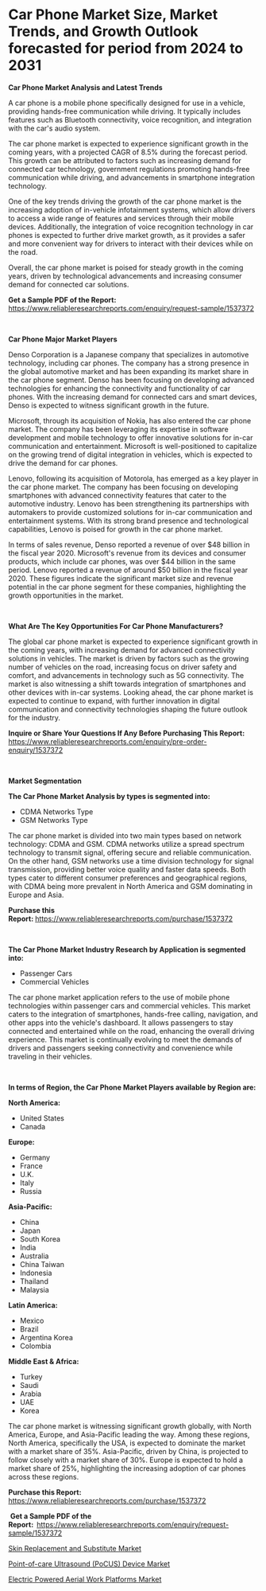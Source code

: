 <p><h1>Car Phone Market Size, Market Trends, and Growth Outlook forecasted for period from 2024 to 2031</h1></p><p><strong>Car Phone Market Analysis and Latest Trends</strong></p>
<p><p>A car phone is a mobile phone specifically designed for use in a vehicle, providing hands-free communication while driving. It typically includes features such as Bluetooth connectivity, voice recognition, and integration with the car's audio system.</p><p>The car phone market is expected to experience significant growth in the coming years, with a projected CAGR of 8.5% during the forecast period. This growth can be attributed to factors such as increasing demand for connected car technology, government regulations promoting hands-free communication while driving, and advancements in smartphone integration technology.</p><p>One of the key trends driving the growth of the car phone market is the increasing adoption of in-vehicle infotainment systems, which allow drivers to access a wide range of features and services through their mobile devices. Additionally, the integration of voice recognition technology in car phones is expected to further drive market growth, as it provides a safer and more convenient way for drivers to interact with their devices while on the road.</p><p>Overall, the car phone market is poised for steady growth in the coming years, driven by technological advancements and increasing consumer demand for connected car solutions.</p></p>
<p><strong>Get a Sample PDF of the Report:&nbsp;</strong> <a href="https://www.reliableresearchreports.com/enquiry/request-sample/1537372">https://www.reliableresearchreports.com/enquiry/request-sample/1537372</a></p>
<p>&nbsp;</p>
<p><strong>Car Phone Major Market Players</strong></p>
<p><p>Denso Corporation is a Japanese company that specializes in automotive technology, including car phones. The company has a strong presence in the global automotive market and has been expanding its market share in the car phone segment. Denso has been focusing on developing advanced technologies for enhancing the connectivity and functionality of car phones. With the increasing demand for connected cars and smart devices, Denso is expected to witness significant growth in the future.</p><p>Microsoft, through its acquisition of Nokia, has also entered the car phone market. The company has been leveraging its expertise in software development and mobile technology to offer innovative solutions for in-car communication and entertainment. Microsoft is well-positioned to capitalize on the growing trend of digital integration in vehicles, which is expected to drive the demand for car phones.</p><p>Lenovo, following its acquisition of Motorola, has emerged as a key player in the car phone market. The company has been focusing on developing smartphones with advanced connectivity features that cater to the automotive industry. Lenovo has been strengthening its partnerships with automakers to provide customized solutions for in-car communication and entertainment systems. With its strong brand presence and technological capabilities, Lenovo is poised for growth in the car phone market.</p><p>In terms of sales revenue, Denso reported a revenue of over $48 billion in the fiscal year 2020. Microsoft's revenue from its devices and consumer products, which include car phones, was over $44 billion in the same period. Lenovo reported a revenue of around $50 billion in the fiscal year 2020. These figures indicate the significant market size and revenue potential in the car phone segment for these companies, highlighting the growth opportunities in the market.</p></p>
<p>&nbsp;</p>
<p><strong>What Are The Key Opportunities For Car Phone Manufacturers?</strong></p>
<p><p>The global car phone market is expected to experience significant growth in the coming years, with increasing demand for advanced connectivity solutions in vehicles. The market is driven by factors such as the growing number of vehicles on the road, increasing focus on driver safety and comfort, and advancements in technology such as 5G connectivity. The market is also witnessing a shift towards integration of smartphones and other devices with in-car systems. Looking ahead, the car phone market is expected to continue to expand, with further innovation in digital communication and connectivity technologies shaping the future outlook for the industry.</p></p>
<p><strong>Inquire or Share Your Questions If Any Before Purchasing This Report:</strong> <a href="https://www.reliableresearchreports.com/enquiry/pre-order-enquiry/1537372">https://www.reliableresearchreports.com/enquiry/pre-order-enquiry/1537372</a></p>
<p>&nbsp;</p>
<p><strong>Market Segmentation</strong></p>
<p><strong>The Car Phone Market Analysis by types is segmented into:</strong></p>
<p><ul><li>CDMA Networks Type</li><li>GSM Networks Type</li></ul></p>
<p><p>The car phone market is divided into two main types based on network technology: CDMA and GSM. CDMA networks utilize a spread spectrum technology to transmit signal, offering secure and reliable communication. On the other hand, GSM networks use a time division technology for signal transmission, providing better voice quality and faster data speeds. Both types cater to different consumer preferences and geographical regions, with CDMA being more prevalent in North America and GSM dominating in Europe and Asia.</p></p>
<p><strong>Purchase this Report:&nbsp;</strong><a href="https://www.reliableresearchreports.com/purchase/1537372">https://www.reliableresearchreports.com/purchase/1537372</a></p>
<p>&nbsp;</p>
<p><strong>The Car Phone Market Industry Research by Application is segmented into:</strong></p>
<p><ul><li>Passenger Cars</li><li>Commercial Vehicles</li></ul></p>
<p><p>The car phone market application refers to the use of mobile phone technologies within passenger cars and commercial vehicles. This market caters to the integration of smartphones, hands-free calling, navigation, and other apps into the vehicle's dashboard. It allows passengers to stay connected and entertained while on the road, enhancing the overall driving experience. This market is continually evolving to meet the demands of drivers and passengers seeking connectivity and convenience while traveling in their vehicles.</p></p>
<p>&nbsp;</p>
<p><strong>In terms of Region, the Car Phone Market Players available by Region are:</strong></p>
<p>
    <p> <strong> North America: </strong>
        <ul>
            <li>United States</li>
            <li>Canada</li>
        </ul>
        </p> 
    <p> <strong> Europe: </strong>
        <ul>
            <li>Germany</li>
            <li>France</li>
            <li>U.K.</li>
            <li>Italy</li>
            <li>Russia</li>
        </ul>
        </p> 
    <p> <strong> Asia-Pacific: </strong>
        <ul>
            <li>China</li>
            <li>Japan</li>
            <li>South Korea</li>
            <li>India</li>
            <li>Australia</li>
            <li>China Taiwan</li>
            <li>Indonesia</li>
            <li>Thailand</li>
            <li>Malaysia</li>
        </ul>
        </p> 
    <p> <strong> Latin America: </strong>
        <ul>
            <li>Mexico</li>
            <li>Brazil</li>
            <li>Argentina Korea</li>
            <li>Colombia</li>
        </ul>
        </p> 
    <p> <strong> Middle East & Africa: </strong>
        <ul>
            <li>Turkey</li>
            <li>Saudi</li>
            <li>Arabia</li>
            <li>UAE</li>
            <li>Korea</li>
        </ul>
    </p>
    </p>
<p><p>The car phone market is witnessing significant growth globally, with North America, Europe, and Asia-Pacific leading the way. Among these regions, North America, specifically the USA, is expected to dominate the market with a market share of 35%. Asia-Pacific, driven by China, is projected to follow closely with a market share of 30%. Europe is expected to hold a market share of 25%, highlighting the increasing adoption of car phones across these regions.</p></p>
<p><strong>Purchase this Report: </strong><a href="https://www.reliableresearchreports.com/purchase/1537372">https://www.reliableresearchreports.com/purchase/1537372</a></p>
<p>&nbsp;<strong>Get a Sample PDF of the Report:&nbsp;&nbsp;</strong><a href="https://www.reliableresearchreports.com/enquiry/request-sample/1537372">https://www.reliableresearchreports.com/enquiry/request-sample/1537372</a></p>
<p><strong></strong></p>
<p><p><a href="https://view.publitas.com/reportprime-1/insights-into-skin-replacement-and-substitute-market-size-analysing-market-share-trends-and-growth-from-2023-to-2030/">Skin Replacement and Substitute Market</a></p><p><a href="https://view.publitas.com/reportprime-1/point-of-care-ultrasound-pocus-device-market-size-furnishes-valuable-information-encompassing-market-share-market-trends-and-projections-spanning-from-2023-to-2030/">Point-of-care Ultrasound (PoCUS) Device Market</a></p><p><a href="https://view.publitas.com/reportprime-1/electric-powered-aerial-work-platforms-market-research-report-forecasted-for-period-from-2023-2030-by-market-type-market-application-and-region/">Electric Powered Aerial Work Platforms Market</a></p></p>